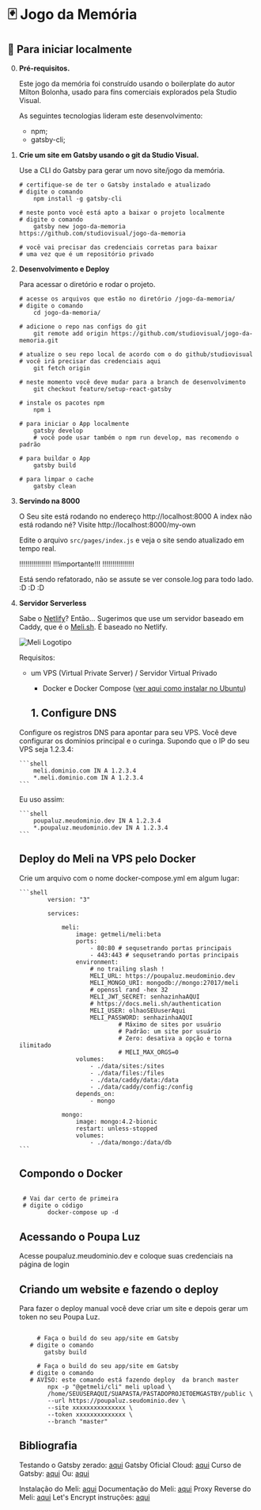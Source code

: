 # 🃏 Jogo da Memória

## 🚀 Para iniciar localmente

0.  **Pré-requisitos.**

    Este jogo da memória foi construído usando o boilerplate do autor Milton Bolonha,
    usado para fins comerciais explorados pela Studio Visual.

    As seguintes tecnologias lideram este desenvolvimento:

    - npm;
    - gatsby-cli;

1.  **Crie um site em Gatsby usando o git da Studio Visual.**

    Use a CLI do Gatsby para gerar um novo site/jogo da memória.

    ```shell
    # certifique-se de ter o Gatsby instalado e atualizado
    # digite o comando
    	npm install -g gatsby-cli

    # neste ponto você está apto a baixar o projeto localmente
    # digite o comando
    	gatsby new jogo-da-memoria https://github.com/studiovisual/jogo-da-memoria

    # você vai precisar das credenciais corretas para baixar
    # uma vez que é um repositório privado

    ```

2.  **Desenvolvimento e Deploy**

    Para acessar o diretório e rodar o projeto.

    ```shell
    # acesse os arquivos que estão no diretório /jogo-da-memoria/
    # digite o comando
        cd jogo-da-memoria/

    # adicione o repo nas configs do git
        git remote add origin https://github.com/studiovisual/jogo-da-memoria.git

    # atualize o seu repo local de acordo com o do github/studiovisual
    # você irá precisar das credenciais aqui
        git fetch origin

    # neste momento você deve mudar para a branch de desenvolvimento
        git checkout feature/setup-react-gatsby

    # instale os pacotes npm
        npm i

    # para iniciar o App localmente
        gatsby develop
    	# você pode usar também o npm run develop, mas recomendo o padrão

    # para buildar o App
        gatsby build

    # para limpar o cache
        gatsby clean
    ```

3.  **Servindo na 8000**

    O Seu site está rodando no endereço http://localhost:8000
    A index não está rodando né?
    Visite http://localhost:8000/my-own

    Edite o arquivo `src/pages/index.js` e veja o site sendo atualizado em tempo real.

    !!!!!!!!!!!!!!!!
    !!!importante!!!
    !!!!!!!!!!!!!!!!

    Está sendo refatorado, não se assute se ver console.log para todo lado. :D :D :D

4.  **Servidor Serverless**

    Sabe o [Netlify](https://netlify.com/)? Então...
    Sugerimos que use um servidor baseado em Caddy, que é o [Meli.sh](http://meli.sh/).
    É baseado no Netlify.

    ![Meli Logotipo](https://docs.meli.sh/img/logo.svg)

    Requisitos:

    - um VPS (Virtual Private Server) / Servidor Virtual Privado

      - Docker e Docker Compose ([ver aqui como instalar no Ubuntu](https://docs.docker.com/engine/install/ubuntu/#install-docker-engine))

      ## 1. Configure DNS

    Configure os registros DNS para apontar para seu VPS. Você deve configurar os domínios principal e o curinga. Supondo que o IP do seu VPS seja 1.2.3.4:

        ```shell
        	meli.dominio.com IN A 1.2.3.4
        	*.meli.dominio.com IN A 1.2.3.4
        ```

    Eu uso assim:

        ```shell
        	poupaluz.meudominio.dev IN A 1.2.3.4
        	*.poupaluz.meudominio.dev IN A 1.2.3.4
        ```

    ## Deploy do Meli na VPS pelo Docker

    Crie um arquivo com o nome docker-compose.yml em algum lugar:

        ```shell
        		version: "3"

        		services:

        			meli:
        				image: getmeli/meli:beta
        				ports:
        					- 80:80 # sequsetrando portas principais
        					- 443:443 # sequsetrando portas principais
        				environment:
        					# no trailing slash !
        					MELI_URL: https://poupaluz.meudominio.dev
        					MELI_MONGO_URI: mongodb://mongo:27017/meli
        					# openssl rand -hex 32
        					MELI_JWT_SECRET: senhazinhaAQUI
        					# https://docs.meli.sh/authentication
        					MELI_USER: olhaoSEUuserAqui
        					MELI_PASSWORD: senhazinhaAQUI
        							# Máximo de sites por usuário
        							# Padrão: um site por usuário
        							# Zero: desativa a opção e torna ilimitado
        							# MELI_MAX_ORGS=0
        				volumes:
        					- ./data/sites:/sites
        					- ./data/files:/files
        					- ./data/caddy/data:/data
        					- ./data/caddy/config:/config
        				depends_on:
        					- mongo

        			mongo:
        				image: mongo:4.2-bionic
        				restart: unless-stopped
        				volumes:
        					- ./data/mongo:/data/db
        ```

    ## Compondo o Docker

    ```shell

     # Vai dar certo de primeira
     # digite o código
    		docker-compose up -d
    ```

    ## Acessando o Poupa Luz

    Acesse poupaluz.meudominio.dev e coloque suas credenciais na página de login

    ## Criando um website e fazendo o deploy

    Para fazer o deploy manual você deve criar um site e depois gerar um token no seu Poupa Luz.

    ```shell

    	 # Faça o build do seu app/site em Gatsby
       # digite o comando
           gatsby build

    	 # Faça o build do seu app/site em Gatsby
       # digite o comando
       # AVISO: este comando está fazendo deploy  da branch master
    		npx -p "@getmeli/cli" meli upload \
    		/home/SEUUSERAQUI/SUAPASTA/PASTADOPROJETOEMGASTBY/public \
    		--url https://poupaluz.seudominio.dev \
    		--site xxxxxxxxxxxxxxx \
    		--token xxxxxxxxxxxxxx \
    		--branch "master"
    ```

    ## Bibliografia

    Testando o Gatsby zerado: [aqui](https://www.gatsbyjs.com/docs/quick-start/)
    Gatsby Oficial Cloud: [aqui](https://www.gatsbyjs.com/products/cloud/)
    Curso de Gatsby: [aqui](https://www.udemy.com/course/gatsby-crie-um-site-pwa-com-react-graphql-e-netlify-cms/)
    Ou: [aqui](http://bj-share.info/)

    Instalação do Meli: [aqui](https://docs.meli.sh/get-started/installation)
    Documentação do Meli: [aqui](https://docs.meli.sh/)
    Proxy Reverse do Meli: [aqui](https://docs.meli.sh/configuration/reverse-proxy?highlight=proxy#nginx)
    Let's Encrypt instruções: [aqui](https://docs.meli.sh/configuration/reverse-proxy?highlight=proxy#wildcard-certificates-from-lets-encrypt)
